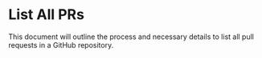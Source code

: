 # List All PRs

This document will outline the process and necessary details to list all pull requests in a GitHub repository.